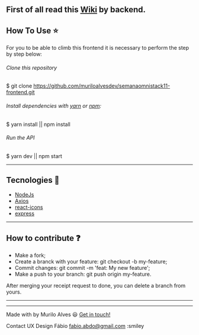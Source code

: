 ## First of all read this [Wiki](https://github.com/muriloalvesdev/semanaomnistack11-backend/wiki) by backend.



## How To Use :star:

For you to be able to climb this frontend it is necessary to perform the step by step below:

###### Clone this repository
$ git clone https://github.com/muriloalvesdev/semanaomnistack11-frontend.git

###### Install dependencies with [yarn](https://classic.yarnpkg.com/pt-BR/docs/install/#mac-stable) or [npm](https://www.npmjs.com/):

$ yarn install || npm install

###### Run the API
$ yarn dev || npm start

______________________________________________________________________________________________________________________________


## Tecnologies :rocket:

- [NodeJs](https://nodejs.org/en/)
- [Axios](https://www.npmjs.com/package/axios)
- [react-icons](https://www.npmjs.com/package/react-icons)
- [express](https://www.npmjs.com/package/express)

______________________________________________________________________________________________________________________________

## How to contribute :question:

- Make a fork;
- Create a branck with your feature: git checkout -b my-feature;
- Commit changes: git commit -m 'feat: My new feature';
- Make a push to your branch: git push origin my-feature.

After merging your receipt request to done, you can delete a branch from yours.

______________________________________________________________________________________________________________________________
______________________________________________________________________________________________________________________________

Made with by Murilo Alves :smiley: [Get in touch!](https://www.linkedin.com/in/murilo-alves-66039a150/)

Contact UX Design Fábio fabio.abdo@gmail.com :smiley 